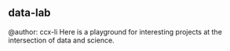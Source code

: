 ## data-lab

@author: ccx-li
Here is a playground for interesting projects at the intersection of data and science.
